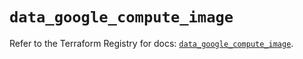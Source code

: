 # `data_google_compute_image`

Refer to the Terraform Registry for docs: [`data_google_compute_image`](https://registry.terraform.io/providers/hashicorp/google/5.26.0/docs/data-sources/compute_image).
